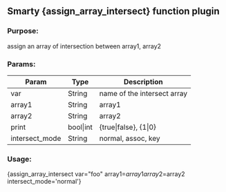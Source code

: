 ## Smarty {assign_array_intersect} function plugin

### Purpose:
assign an array of intersection between array1, array2

### Params:
Param | Type | Description
--- | --- | ---
var | String | name of the intersect array
array1 | String | array1
array2 | String | array2
print | bool\|int | {true\|false}, {1\|0}
intersect_mode | String | normal, assoc, key

### Usage:
{assign_array_intersect var="foo" array1=$array1 array2=$array2 intersect_mode='normal'}
